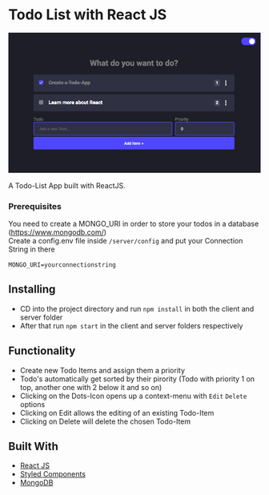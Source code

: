 # Todo List with React JS

![Thumbnail](thumbnail-darkmode.png)

A Todo-List App built with ReactJS.

### Prerequisites

You need to create a MONGO_URI in order to store your todos in a database (https://www.mongodb.com/)  
Create a config.env file inside `/server/config` and put your Connection String in there

```
MONGO_URI=yourconnectionstring
```

## Installing

- CD into the project directory and run `npm install` in both the client and server folder
- After that run `npm start` in the client and server folders respectively

## Functionality

- Create new Todo Items and assign them a priority
- Todo's automatically get sorted by their pirority (Todo with priority 1 on top, another one with 2 below it and so on)
- Clicking on the Dots-Icon opens up a context-menu with `Edit` `Delete` options
- Clicking on Edit allows the editing of an existing Todo-Item
- Clicking on Delete will delete the chosen Todo-Item

## Built With

- [React JS](https://reactjs.org/)
- [Styled Components](https://www.styled-components.com)
- [MongoDB](https://www.mongodb.com/)

